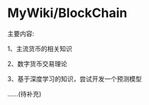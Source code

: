 # MyWiki/BlockChain
<p>主要内容:</p>
<p>
  1、主流货币的相关知识
</p>
<p>
  2、数字货币交易理论
</p>
<p>
  3、基于深度学习的知识，尝试开发一个预测模型
</p>
<p>
  ......(待补充)
</p>
